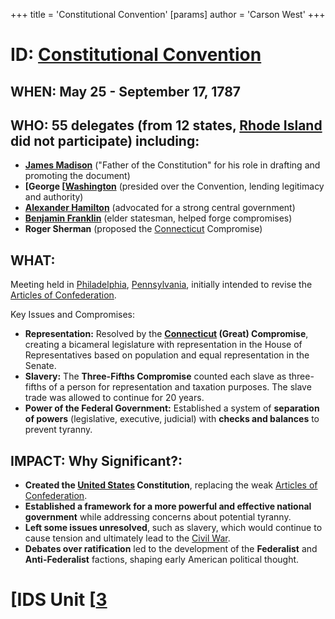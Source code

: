 +++
 title = 'Constitutional Convention'
[params]
	author = 'Carson West'
+++
# ID: [Constitutional Convention](./../constitutional-convention/) 
## WHEN: May 25 - September 17, 1787 
## WHO: 55 delegates (from 12 states, [Rhode Island](./../rhode-island/) did not participate) including:
* **[James Madison](./../james-madison/)** ("Father of the Constitution" for his role in drafting and promoting the document)
* **[George [[Washington](./../george-[[washington/)** (presided over the Convention, lending legitimacy and authority)
* **[Alexander Hamilton](./../alexander-hamilton/)** (advocated for a strong central government)
* **[Benjamin Franklin](./../benjamin-franklin/)** (elder statesman, helped forge compromises)
* **Roger Sherman**  (proposed the [Connecticut](./../connecticut/) Compromise)

## WHAT: 
Meeting held in [Philadelphia](./../philadelphia/), [Pennsylvania](./../pennsylvania/), initially intended to revise the [Articles of Confederation](./../articles-of-confederation/).  

Key Issues and Compromises:
* **Representation:** Resolved by the **[Connecticut](./../connecticut/) (Great) Compromise**, creating a bicameral legislature with representation in the House of Representatives based on population and equal representation in the Senate.
* **Slavery:** The **Three-Fifths Compromise** counted each slave as three-fifths of a person for representation and taxation purposes. The slave trade was allowed to continue for 20 years. 
* **Power of the Federal Government:** Established a system of **separation of powers** (legislative, executive, judicial) with **checks and balances** to prevent tyranny.

## IMPACT: Why Significant?: 
* **Created the [United States](./../united-states/) Constitution**, replacing the weak [Articles of Confederation](./../articles-of-confederation/).
* **Established a framework for a more powerful and effective national government** while addressing concerns about potential tyranny. 
* **Left some issues unresolved**, such as slavery, which would continue to cause tension and ultimately lead to the [Civil War](./../civil-war/). 
* **Debates over ratification** led to the development of the **Federalist** and **Anti-Federalist** factions, shaping early American political thought. 

# [IDS Unit [[3](./../ids-unit-[[3/)